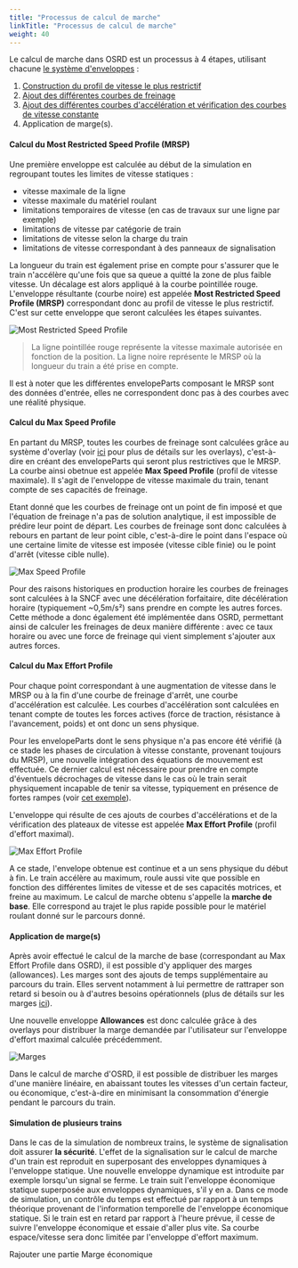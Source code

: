 ```yaml
---
title: "Processus de calcul de marche"
linkTitle: "Processus de calcul de marche"
weight: 40
---
```


Le calcul de marche dans OSRD est un processus à 4 étapes, utilisant chacune [le système d'enveloppes](../envelopes_system) :
1. [Construction du profil de vitesse le plus restrictif](#calcul-du-most-restricted-speed-profile-mrsp)
2. [Ajout des différentes courbes de freinage](#calcul-du-max-speed-profile)
3. [Ajout des différentes courbes d'accélération et vérification des courbes de vitesse constante](#calcul-du-max-effort-profile)
4. Application de marge(s).

#### Calcul du Most Restricted Speed Profile (MRSP)

Une première enveloppe est calculée au début de la simulation en regroupant toutes les limites de vitesse statiques :
- vitesse maximale de la ligne
- vitesse maximale du matériel roulant
- limitations temporaires de vitesse (en cas de travaux sur une ligne par exemple)
- limitations de vitesse par catégorie de train
- limitations de vitesse selon la charge du train
- limitations de vitesse correspondant à des panneaux de signalisation

La longueur du train est également prise en compte pour s'assurer que le train n'accélère qu'une fois que sa queue a
quitté la zone de plus faible vitesse. Un décalage est alors appliqué à la courbe pointillée rouge.
L'enveloppe résultante (courbe noire) est appelée **Most Restricted Speed Profile (MRSP)** correspondant donc au profil
de vitesse le plus restrictif. C'est sur cette enveloppe que seront calculées les étapes suivantes.

![Most Restricted Speed Profile](../mrsp.png)
> La ligne pointillée rouge représente la vitesse maximale autorisée en fonction de la position.
> La ligne noire représente le MRSP où la longueur du train a été prise en compte.

Il est à noter que les différentes envelopeParts composant le MRSP sont des données d'entrée, elles ne correspondent
donc pas à des courbes avec une réalité physique.

#### Calcul du Max Speed Profile

En partant du MRSP, toutes les courbes de freinage sont calculées grâce au système d'overlay (voir [ici](../envelopes_system/#une-interface-spécifique-dans-le-service-osrd-core)
pour plus de détails sur les overlays), c'est-à-dire en créant des envelopeParts qui seront plus restrictives que le MRSP.
La courbe ainsi obetnue est appelée **Max Speed Profile** (profil de vitesse maximale). Il s'agit de l'enveloppe de
vitesse maximale du train, tenant compte de ses capacités de freinage.

Etant donné que les courbes de freinage ont un point de fin imposé et que l'équation de freinage n'a pas de solution
analytique, il est impossible de prédire leur point de départ. Les courbes de freinage sont donc calculées à rebours en partant de leur point cible, c'est-à-dire le point dans l'espace où une
certaine limite de vitesse est imposée (vitesse cible finie) ou le point d'arrêt (vitesse cible nulle).

![Max Speed Profile](../msp.png)

Pour des raisons historiques en production horaire les courbes de freinages sont calculées à la SNCF avec une décélération
forfaitaire, dite décélération horaire (typiquement ~0,5m/s²) sans prendre en compte les autres forces.
Cette méthode a donc également été implémentée dans OSRD, permettant ainsi de calculer les freinages de deux manière
différente : avec ce taux horaire ou avec une force de freinage qui vient simplement s'ajouter aux autres forces.

#### Calcul du Max Effort Profile

Pour chaque point correspondant à une augmentation de vitesse dans le MRSP ou à la fin d'une courbe de freinage d'arrêt,
une courbe d'accélération est calculée. Les courbes d'accélération sont calculées en tenant compte de toutes les forces
actives (force de traction, résistance à l'avancement, poids) et ont donc un sens physique.

Pour les envelopeParts dont le sens physique n'a pas encore été vérifié (à ce stade les
phases de circulation à vitesse constante, provenant toujours du MRSP), une nouvelle intégration des équations de mouvement est
effectuée. Ce dernier calcul est nécessaire pour prendre en compte d'éventuels décrochages de vitesse dans
le cas où le train serait physiquement incapable de tenir sa vitesse, typiquement en présence de fortes rampes (voir
[cet exemple](../envelopes_system/#enveloppes-données-vs-enveloppes-calculées)).

L'enveloppe qui résulte de ces ajouts de courbes d'accélérations et de la vérification des plateaux de vitesse est
appelée **Max Effort Profile** (profil d'effort maximal).

![Max Effort Profile](../mep.png)

A ce stade, l'envelope obtenue est continue et a un sens physique du début à fin. Le train accélère au maximum, roule
aussi vite que possible en fonction des différentes limites de vitesse et de ses capacités motrices, et freine au
maximum. Le calcul de marche obtenu s'appelle la **marche de base**. Elle correspond au trajet le plus rapide possible
pour le matériel roulant donné sur le parcours donné.

#### Application de marge(s)

Après avoir effectué le calcul de la marche de base (correspondant au Max Effort Profile dans OSRD), il est possible d'y
appliquer des marges (allowances). Les marges sont des ajouts de temps supplémentaire au parcours du train. Elles servent
notamment à lui permettre de rattraper son retard si besoin ou à d'autres besoins opérationnels (plus de détails sur
les marges [ici](../allowances)).

Une nouvelle enveloppe **Allowances** est donc calculée grâce à des overlays pour distribuer la marge demandée par
l'utilisateur sur l'enveloppe d'effort maximal calculée précédemment.

![Marges](../allowances.png)

Dans le calcul de marche d'OSRD, il est possible de distribuer les marges d'une manière linéaire, en abaissant toutes les
vitesses d'un certain facteur, ou économique, c'est-à-dire en minimisant la consommation d'énergie pendant le parcours du train.

#### Simulation de plusieurs trains

Dans le cas de la simulation de nombreux trains, le système de signalisation doit assurer **la sécurité**.
L'effet de la signalisation sur le calcul de marche d'un train est reproduit en superposant des enveloppes dynamiques à l'enveloppe statique. Une nouvelle enveloppe dynamique est introduite par exemple lorsqu'un signal se ferme. Le train suit l'enveloppe économique statique superposée aux enveloppes dynamiques, s'il y en a. Dans ce mode de simulation, un contrôle du temps est effectué par rapport à un temps théorique provenant de l'information temporelle de l'enveloppe économique statique. Si le train est en retard par rapport à l'heure prévue, il cesse de suivre l'enveloppe économique et essaie d'aller plus vite. Sa courbe espace/vitesse sera donc limitée par l'enveloppe d'effort maximum.

Rajouter une partie Marge économique
